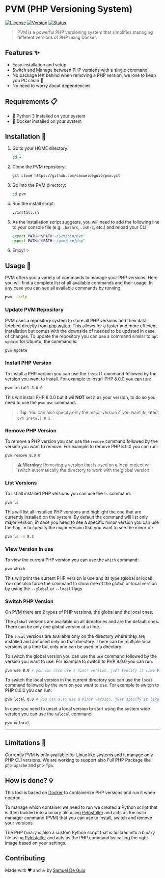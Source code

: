 # PVM (PHP Versioning System) 

[![License](https://img.shields.io/badge/license-MIT-blue.svg)](https://github.com/samueldeguio/pvm/blob/main/LICENSE)
[![Version](https://img.shields.io/badge/version-1.0.0-blue.svg)](https://github.com/samueldeguio/pvm/releases/tag/v1.0.0)
[![Status](https://img.shields.io/badge/status-alpha-orange.svg)](https://github.com/samueldeguio/pvm)


> PVM is a powerful PHP versioning system that simplifies managing different versions of PHP using Docker.


## Features ✨

- Easy installation and setup
- Switch and Manage between PHP versions with a single command
- No package left behind when removing a PHP version, we love to keep you PC clean 🧹
- No need to worry about dependencies

## Requirements 📋

 - 🐍 Python 3 Installed on your system 
- 🐳 Docker installed on your system

## Installation 🚀

1. Go to your HOME directory:

    ```bash
    cd ~
    ```

2. Clone the PVM repository:

    ```bash
    git clone https://github.com/samueldeguio/pvm.git
    ```

3. Go into the PVM directory:

    ```bash
    cd pvm
    ```

4. Run the install script:

    ```bash
    ./install.sh
    ```

5. As the installation script suggests, you will need to add the following line to your console file (e.g. `.bashrc`, `.zshrc`, etc.) and reload your CLI:

    ```bash
    export PATH="$PATH:~/pvm/bin/pvm"
    export PATH="$PATH:~/pvm/bin/php"
    ``` 
6. Enjoy! ✨

## Usage 📖
PVM offers you a variety of commands to manage your PHP versions. Here you will find a complete list of all available commands and their usage.
In any case you can see all available commands by running:
```bash
pvm --help
```
### Update PVM Repository
PVM uses a repository system to store all PHP versions and their data fetched directly from [php.watch](https://php.watch/versions). This allows for a faster and more efficient installation but comes with the downside of needed to be updated in case of changes.
To update the repository you can use a command similar to `apt update` for Ubuntu, the command is:
```bash
pvm update
```

### Install PHP Version
To install a PHP version you can use the `install` command followed by the version you want to install. For example to install PHP 8.0.0 you can run:
```bash
pvm install 8.0.0
```
This will install PHP 8.0.0 but it wil **NOT** set it as your version, to do so you need to use the `pvm use` command.
> ℹ️ **Tip**: You can also specify only the major version if you want its latest `pvm install 8.2`.

### Remove PHP Version
To remove a PHP version you can use the `remove` command followed by the version you want to remove. For example to remove PHP 8.0.0 you can run:
```bash
pvm remove 8.0.0
```
> ⚠️ **Warning**: Removing a version that is used on a local project will switch automatically the directory to work with the global version.

### List Versions
To list all installed PHP versions you can use the `ls` command:
```bash
pvm ls
```
This will list all installed PHP versions and highlight the one that are currently installed on the system. By default the command will list only major version, in case you need to see a specific minor version you can use the flag `-m` to specify the major version that you want to see the minor of:
```bash
pvm ls -m 8.2
```

### View Version in use
To view the current PHP version you can use the `which` command:
```bash
pvm which
```
This will print the current PHP version is use and its type (global or local). You can also force the command to show one of the global or local version by using the `--global` or `--local` flags

### Switch PHP Version
On PVM there are 2 types of PHP versions, the global and the local ones. 

The `global` versions are available on all directories and are the default ones. There can be only one global version at a time.

The `local` versions are available only on the directory where they are installed and are used only on that directory. There can be multiple local versions at a time but only one can be used in a directory.

To switch the global version you can use the `use` command followed by the version you want to use. For example to switch to PHP 8.0.0 you can run:
```bash
pvm use 8.0 # you can also use a minor version, just specify it like 8.0.1
```

To switch the local version in the current directory you can use the `local` command followed by the version you want to use. For example to switch to PHP 8.0.0 you can run:
```bash
pvm local 8.0 # you can also use a minor version, just specify it like 8.0.1
```

In case you need to unset a local version to start using the system wide version you can use the `nolocal` command:
```bash
pvm nolocal
```

---

## Limitations 🚧
Currently PVM is only available for Linux like systems and it manage only PHP CLI versions.
We are working to support also Full PHP Package like `php-apache` and `php-fpm`.

## How is done? 💡
This tool is based on [Docker](https://www.docker.com/) to containerize PHP versions and run it when needed.

To manage which container we need to run we created a Python script that is then builded into a binary file using [PyInstaller](https://www.pyinstaller.org/) and acts as the main manager command (PVM) that you can use to install, switch and remove your versions.

The PHP binary is also a custom Python script that is builded into a binary file using [PyInstaller](https://www.pyinstaller.org/) and acts as the PHP command by calling the right image based on your settings.

## Contributing
Made with ❤️ and ☕️ by [Samuel De Guio](https://github.com/samueldeguio)